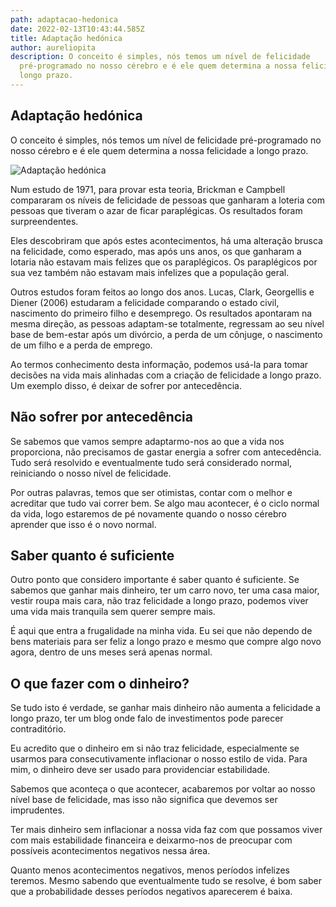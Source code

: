 ```yaml
---
path: adaptacao-hedonica
date: 2022-02-13T10:43:44.585Z
title: Adaptação hedónica
author: aureliopita
description: O conceito é simples, nós temos um nível de felicidade
  pré-programado no nosso cérebro e é ele quem determina a nossa felicidade a
  longo prazo.
---
```

## Adaptação hedónica

O conceito é simples, nós temos um nível de felicidade pré-programado no nosso cérebro e é ele quem determina a nossa felicidade a longo prazo.



![Adaptação hedónica](/assets/the-genetic-happiness-set-point.png "Adaptação hedónica")

Num estudo de 1971, para provar esta teoria, Brickman e Campbell compararam os níveis de felicidade de pessoas que ganharam a loteria com pessoas que tiveram o azar de ficar paraplégicas. Os resultados foram surpreendentes. 

Eles descobriram que após estes acontecimentos, há uma alteração brusca na felicidade, como esperado, mas após uns anos, os que ganharam a lotaria não estavam mais felizes que os paraplégicos. Os paraplégicos por sua vez também não estavam mais infelizes que a população geral.

Outros estudos foram feitos ao longo dos anos. Lucas, Clark, Georgellis e Diener (2006) estudaram a felicidade comparando o estado civil, nascimento do primeiro filho e desemprego. Os resultados apontaram na mesma direção, as pessoas adaptam-se totalmente, regressam ao seu nível  base de bem-estar após um divórcio, a perda de um cônjuge, o nascimento de um filho e a perda de emprego.

Ao termos conhecimento desta informação, podemos usá-la para tomar decisões na vida mais alinhadas com a criação de felicidade a longo prazo. Um exemplo disso, é deixar de sofrer por antecedência. 

## Não sofrer por antecedência

Se sabemos que vamos sempre adaptarmo-nos ao que a vida nos proporciona, não precisamos de gastar energia a sofrer com antecedência. Tudo será resolvido e eventualmente tudo será considerado normal, reiniciando o nosso nível de felicidade.

Por outras palavras, temos que ser otimistas, contar com o melhor e acreditar que tudo vai correr bem. Se algo mau acontecer, é o ciclo normal da vida, logo estaremos de pé novamente quando o nosso cérebro aprender que isso é o novo normal.

## Saber quanto é suficiente

Outro ponto que considero importante é saber quanto é suficiente. Se sabemos que ganhar mais dinheiro, ter um carro novo, ter uma casa maior, vestir roupa mais cara, não traz felicidade a longo prazo, podemos viver uma vida mais tranquila sem querer sempre mais.

É aqui que entra a frugalidade na minha vida. Eu sei que não dependo de bens materiais para ser feliz a longo prazo e mesmo que compre algo novo agora, dentro de uns meses será apenas normal.

## O que fazer com o dinheiro?

Se tudo isto é verdade, se ganhar mais dinheiro não aumenta a felicidade a longo prazo, ter um blog onde falo de investimentos pode parecer contraditório.

Eu acredito que o dinheiro em si não traz felicidade, especialmente se usarmos para consecutivamente inflacionar o nosso estilo de vida. Para mim, o dinheiro deve ser usado para providenciar estabilidade.

Sabemos que aconteça o que acontecer, acabaremos por voltar ao nosso nível base de felicidade, mas isso não significa que devemos ser imprudentes.

Ter mais dinheiro sem inflacionar a nossa vida faz com que possamos viver com mais estabilidade financeira e deixarmo-nos de preocupar com possíveis acontecimentos negativos nessa área.

Quanto menos acontecimentos negativos, menos períodos infelizes teremos. Mesmo sabendo que eventualmente tudo se resolve, é bom saber que a probabilidade desses períodos negativos aparecerem é baixa.